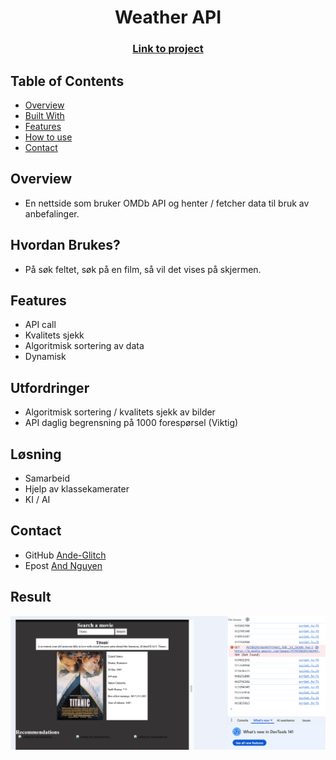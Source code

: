 <h1 align="center">Weather API</h1>
<div align="center">
  <h3>
    <a href="https://ande-glitch.github.io/WeatherAPI/index.html">
      Link to project
    </a>
  </h3>
</div>
<!-- TABLE OF CONTENTS -->

## Table of Contents

- [Overview](#overview)
- [Built With](#built-with)
- [Features](#features)
- [How to use](#how-to-use)
- [Contact](#contact)

<!-- OVERVIEW -->
## Overview
- En nettside som bruker OMDb API og henter / fetcher data til bruk av anbefalinger.


## Hvordan Brukes?
- På søk feltet, søk på en film, så vil det vises på skjermen.

## Features
- API call
- Kvalitets sjekk
- Algoritmisk sortering av data
- Dynamisk

## Utfordringer
- Algoritmisk sortering / kvalitets sjekk av bilder
- API daglig begrensning på 1000 forespørsel (Viktig) 

## Løsning
- Samarbeid
- Hjelp av klassekamerater
- KI / AI

## Contact
- GitHub [Ande-Glitch](https://github.com/Ande-glitch)
- Epost [And Nguyen](mailto:andynuwen@gmail.com)

## Result

![Image_1](./Images/lunch.png)